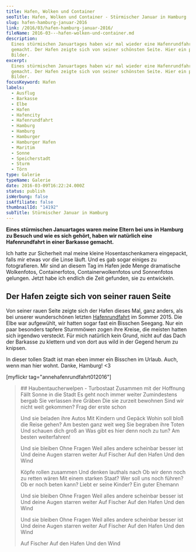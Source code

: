 ```yaml
---
title: Hafen, Wolken und Container
seoTitle: Hafen, Wolken und Container - Stürmischer Januar in Hamburg
slug: hafen-hamburg-januar-2016
link: /2016/03/hafen-hamburg-januar-2016/
fileName: 2016-03---hafen-wolken-und-container.md
description:
  Eines stürmischen Januartages haben wir mal wieder eine Hafenrundfahrt
  gemacht. Der Hafen zeigte sich von seiner schönsten Seite. Hier ein paar
  Bilder.
excerpt:
  Eines stürmischen Januartages haben wir mal wieder eine Hafenrundfahrt
  gemacht. Der Hafen zeigte sich von seiner schönsten Seite. Hier ein paar
  Bilder.
focusKeyword: Hafen
labels:
  - Ausflug
  - Barkasse
  - Elbe
  - Hafen
  - Hafencity
  - Hafenrundfahrt
  - Hamburg
  - Hamburg
  - Hamburger
  - Hamburger Hafen
  - Maritim
  - Sonne
  - Speicherstadt
  - Sturm
  - Törn
type: Galerie
typeName: Galerie
date: 2016-03-09T16:22:24.000Z
status: publish
isWerbung: false
isAffiliate: false
thumbnailId: "14192"
subTitle: Stürmischer Januar in Hamburg
---
```


<strong>Eines stürmischen Januartages waren meine Eltern bei uns in Hamburg zu
Besuch und wie es sich gehört, haben wir natürlich eine Hafenrundfahrt in einer
Barkasse gemacht.</strong>

Ich hatte zur Sicherheit mal meine kleine Hosentaschenkamera eingepackt, falls
mir etwas vor die Linse läuft. Und es gab sogar einiges zu fotografieren. Mir
sind an diesem Tag im Hafen jede Menge dramatische Wolkenfotos, Containerfotos,
Containerwolkenfotos und Sonnenfotos gelungen. Jetzt habe ich endlich die Zeit
gefunden, sie zu entwickeln.

## Der Hafen zeigte sich von seiner rauen Seite

Von seiner rauen Seite zeigte sich der Hafen dieses Mal, ganz anders, als bei
unserer wunderschönen letzten
[Hafenrundfahrt](/2015/07/sommer-im-hamburger-hafen/) im Sommer 2015. Die Elbe
war aufgewühlt, wir hatten sogar fast ein Bisschen Seegang. Nur ein paar
besonders tapfere Sturmmöwen zogen ihre Kreise, die meisten hatten sich irgendwo
versteckt. Für mich natürlich kein Grund, nicht auf das Dach der Barkasse zu
klettern und von dort aus wild in der Gegend herum zu knipsen.

In dieser tollen Stadt ist man eben immer ein Bisschen im Urlaub. Auch, wenn man
hier wohnt. Danke, Hamburg! &lt;3

[myflickr tag="annehafenrundfahrt012016"]

<blockquote>
## Haubentaucherwelpen - Turbostaat
Zusammen mit der Hoffnung
Fällt Sonne in die Stadt
Es geht noch immer weiter
Zumindestens bergab
Sie verlassen ihre Gräben
Die sie zurzeit bewohnen
Sind wir nicht weit gekommen?
Frag der erste schon

Und sie beladen ihre Autos Mit Kindern und Gepäck Wohin soll bloß die Reise
gehen? Am besten ganz weit weg Sie begraben ihre Toten Und schauen dich groß an
Was gibt es hier denn noch zu tun? Am besten weiterfahren!

Und sie bleiben Ohne Fragen Weil alles andere scheinbar besser ist Und deine
Augen starren weiter Auf Fischer Auf den Hafen Und den Wind

Köpfe rollen zusammen Und denken lauthals nach Ob wir denn noch zu retten wären
Mit einem starken Staat? Wer soll uns noch führen? Ob er noch beten kann? Liebt
er seine Kinder? Ein guter Ehemann

Und sie bleiben Ohne Fragen Weil alles andere scheinbar besser ist Und deine
Augen starren weiter Auf Fischer Auf den Hafen Und den Wind

Und sie bleiben Ohne Fragen Weil alles andere scheinbar besser ist Und deine
Augen starren weiter Auf Fischer Auf den Hafen Und den Wind

Auf Fischer Auf den Hafen Und den Wind</blockquote>
